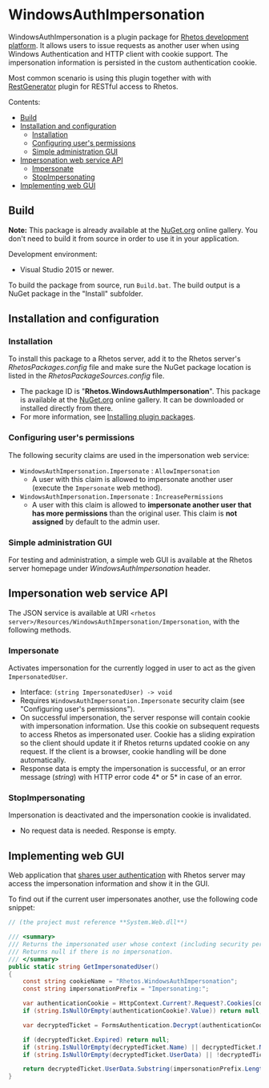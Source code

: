 # WindowsAuthImpersonation

WindowsAuthImpersonation is a plugin package for [Rhetos development platform](https://github.com/Rhetos/Rhetos).
It allows users to issue requests as another user when using Windows Authentication and HTTP client with cookie support.
The impersonation information is persisted in the custom authentication cookie.

Most common scenario is using this plugin together with with [RestGenerator](https://github.com/Rhetos/RestGenerator) plugin for RESTful access to Rhetos.


Contents:

  * [Build](#build)
  * [Installation and configuration](#installation-and-configuration)
    * [Installation](#installation)
    * [Configuring user's permissions](#configuring-users-permissions)
    * [Simple administration GUI](#simple-administration-gui)
  * [Impersonation web service API](#impersonation-web-service-api)
    * [Impersonate](#impersonate)
    * [StopImpersonating](#stopimpersonating)
  * [Implementing web GUI](#implementing-web-gui)

## Build

**Note:** This package is already available at the [NuGet.org](https://www.nuget.org/) online gallery.
You don't need to build it from source in order to use it in your application.

Development environment:
* Visual Studio 2015 or newer.

To build the package from source, run `Build.bat`.
The build output is a NuGet package in the "Install" subfolder.

## Installation and configuration

### Installation

To install this package to a Rhetos server, add it to the Rhetos server's *RhetosPackages.config* file
and make sure the NuGet package location is listed in the *RhetosPackageSources.config* file.

* The package ID is "**Rhetos.WindowsAuthImpersonation**".
  This package is available at the [NuGet.org](https://www.nuget.org/) online gallery.
  It can be downloaded or installed directly from there.
* For more information, see [Installing plugin packages](https://github.com/Rhetos/Rhetos/wiki/Installing-plugin-packages).

### Configuring user's permissions

The following security claims are used in the impersonation web service:

* `WindowsAuthImpersonation.Impersonate` : `AllowImpersonation`
  * A user with this claim is allowed to impersonate another user (execute the `Impersonate` web method).
* `WindowsAuthImpersonation.Impersonate` : `IncreasePermissions`
  * A user with this claim is allowed to **impersonate another user that has more permissions** than the original user.
  This claim is **not assigned** by default to the admin user.

### Simple administration GUI

For testing and administration, a simple web GUI is available at the Rhetos server homepage under *WindowsAuthImpersonation* header.

## Impersonation web service API

The JSON service is available at URI `<rhetos server>/Resources/WindowsAuthImpersonation/Impersonation`, with the following methods.

### Impersonate

Activates impersonation for the currently logged in user to act as the given `ImpersonatedUser`.

* Interface: `(string ImpersonatedUser) -> void`
* Requires `WindowsAuthImpersonation.Impersonate` security claim (see "Configuring user's permissions").
* On successful impersonation, the server response will contain cookie with impersonation information. Use this cookie on subsequent requests to access Rhetos as impersonated user. Cookie has a sliding expiration so the client should update it if Rhetos returns updated cookie on any request. If the client is a browser, cookie handling will be done automatically.
* Response data is empty the impersonation is successful, or an error message (*string*) with HTTP error code 4* or 5* in case of an error.

### StopImpersonating

Impersonation is deactivated and the impersonation cookie is invalidated.

* No request data is needed. Response is empty.

## Implementing web GUI

Web application that [shares user authentication](https://github.com/Rhetos/AspNetFormsAuth/blob/master/Readme.md#sharing-the-authentication-across-web-applications)
with Rhetos server may access the impersonation information and show it in the GUI.

To find out if the current user impersonates another, use the following code snippet:

```C#
// (the project must reference **System.Web.dll**)

/// <summary>
/// Returns the impersonated user whose context (including security permissions) is in effect.
/// Returns null if there is no impersonation.
/// </summary>
public static string GetImpersonatedUser()
{
    const string cookieName = "Rhetos.WindowsAuthImpersonation";
    const string impersonationPrefix = "Impersonating:";

    var authenticationCookie = HttpContext.Current?.Request?.Cookies[cookieName];
    if (string.IsNullOrEmpty(authenticationCookie?.Value)) return null;

    var decryptedTicket = FormsAuthentication.Decrypt(authenticationCookie.Value);

    if (decryptedTicket.Expired) return null;
    if (string.IsNullOrEmpty(decryptedTicket.Name) || decryptedTicket.Name != HttpContext.Current.User?.Identity?.Name) return null;
    if (string.IsNullOrEmpty(decryptedTicket.UserData) || !decryptedTicket.UserData.StartsWith(impersonationPrefix)) return null;

    return decryptedTicket.UserData.Substring(impersonationPrefix.Length);
}
```
